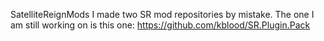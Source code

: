 SatelliteReignMods
I made two SR mod repositories by mistake. The one I am still working on is this one:
https://github.com/kblood/SR.Plugin.Pack
